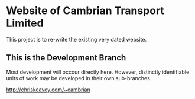 # Website of Cambrian Transport Limited

This project is to re-write the existing very dated website.

## This is the Development Branch

Most development will occour directly here. However, distinctly identifiable units of work may be developed in their own sub-branches.

http://chriskeavey.com/~cambrian
